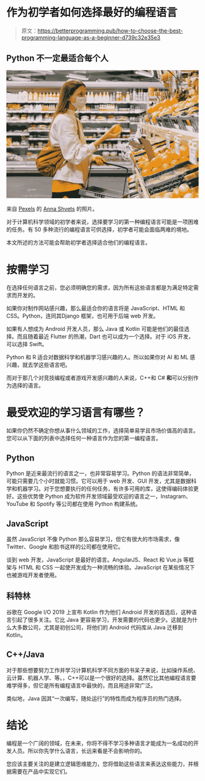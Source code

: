 # 作为初学者如何选择最好的编程语言

> 原文：<https://betterprogramming.pub/how-to-choose-the-best-programming-language-as-a-beginner-d739c32e35e3>

## Python 不一定最适合每个人

![](img/da9e9c393b046617430f606337258e19.png)

来自 [Pexels](https://www.pexels.com/photo/woman-in-yellow-tshirt-and-beige-jacket-holding-a-fruit-stand-3962285/?utm_content=attributionCopyText&utm_medium=referral&utm_source=pexels) 的 [Anna Shvets](https://www.pexels.com/@shvetsa?utm_content=attributionCopyText&utm_medium=referral&utm_source=pexels) 的照片。

对于计算机科学领域的初学者来说，选择要学习的第一种编程语言可能是一项困难的任务。有 50 多种流行的编程语言可供选择，初学者可能会面临两难的境地。

本文所述的方法可能会帮助初学者选择适合他们的编程语言。

# **按需学习**

在选择任何语言之前，您必须明确您的需求，因为所有这些语言都是为满足特定需求而开发的。

如果你对制作网站感兴趣，那么最适合你的语言将是 JavaScript、HTML 和 CSS。Python，连同其Django 框架，也可用于后端 web 开发。

如果有人想成为 Android 开发人员，那么 Java 或 Kotlin 可能是他们的最佳选择。而且随着最近 Flutter 的热潮，Dart 也可以成为一个选择。对于 iOS 开发，可以选择 Swift。

Python 和 R 适合对数据科学和机器学习感兴趣的人。所以如果你对 AI 和 ML 感兴趣，就去学这些语言吧。

而对于那几个对竞技编程或者游戏开发感兴趣的人来说，C++和 C# **和**可以分别作为选择的语言。

# **最受欢迎的学习语言有哪些？**

如果你仍然不确定你想从事什么领域的工作，选择简单易学且市场价值高的语言。您可以从下面的列表中选择任何一种语言作为您的第一编程语言。

## **Python**

Python 是近来最流行的语言之一，也非常容易学习。Python 的语法非常简单，可能只需要几个小时就能习惯。它可以用于 web 开发、GUI 开发，尤其是数据科学和机器学习。对于您想要执行的任何任务，有许多可用的库，这使得编码体验更好。这些优势使 Python 成为软件开发领域最受欢迎的语言之一，Instagram、YouTube 和 Spotify 等公司都在使用 Python 构建系统。

## **JavaScript**

虽然 JavaScript 不像 Python 那么容易学习，但它有很大的市场需求，像 Twitter、Google 和脸书这样的公司都在使用它。

谈到 web 开发，JavaScript 是最好的语言。AngularJS、React 和 Vue.js 等框架与 HTML 和 CSS 一起使开发成为一种流畅的体验。JavaScript 在某些情况下也被游戏开发者使用。

## **科特林**

谷歌在 Google I/O 2019 上宣布 Kotlin 作为他们 Android 开发的首选后，这种语言引起了很多关注。它比 Java 更容易学习，开发需要的代码也更少。这就是为什么大多数公司，尤其是初创公司，将他们的 Android 代码库从 Java 迁移到 Kotlin。

## **C++/Java**

对于那些想要努力工作并学习计算机科学不同方面的书呆子来说，比如操作系统、云计算、机器人学、等。，C++可以是一个很好的选择。虽然它比其他编程语言要难学得多，但它是所有编程语言中最快的，而且用途非常广泛。

类似地，Java 因其“一次编写，随处运行”的特性而成为程序员的热门选择。

# **结论**

编程是一个广阔的领域，在未来，你将不得不学习多种语言才能成为一名成功的开发人员。所以你先学什么语言，长远来看是不会影响你的。

您应该主要关注的是建立逻辑思维能力，您将借助这些语言来表达这些能力，并根据需要在产品中实现它们。